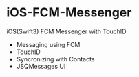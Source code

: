 # iOS-FCM-Messenger
iOS(Swift3) FCM Messenger with TouchID

- Messaging using FCM
- TouchID
- Syncronizing with Contacts
- JSQMessages UI
